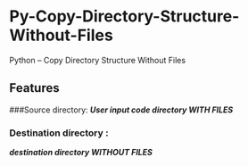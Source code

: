 # Py-Copy-Directory-Structure-Without-Files
Python – Copy Directory Structure Without Files
## Features
###Source directory:
***User input code directory WITH FILES***
### Destination directory  :
***destination directory WITHOUT FILES***

